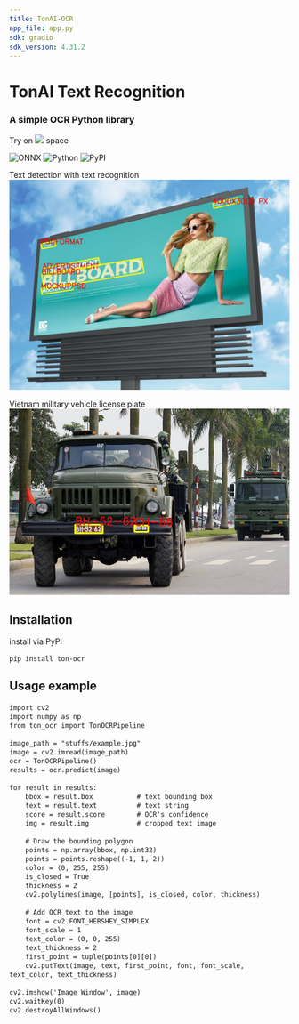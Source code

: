 ```yaml
---
title: TonAI-OCR
app_file: app.py
sdk: gradio
sdk_version: 4.31.2
---
```


# TonAI Text Recognition
### A simple OCR Python library
Try on <a href="http://huggingface.co/spaces/tungedng2710/OCR"><img src="https://img.shields.io/badge/Huggingface-yellow"></a> space

![ONNX](https://a11ybadges.com/badge?logo=onnx) ![Python](https://a11ybadges.com/badge?logo=python) ![PyPI](https://a11ybadges.com/badge?logo=pypi)

Text detection with text recognition
![](stuffs/demo2.jpg)

Vietnam military vehicle license plate
![](stuffs/ocr_plate.jpg)

## Installation
install via PyPi
```
pip install ton-ocr
```
## Usage example

```
import cv2
import numpy as np
from ton_ocr import TonOCRPipeline

image_path = "stuffs/example.jpg"
image = cv2.imread(image_path)
ocr = TonOCRPipeline()
results = ocr.predict(image)

for result in results:
    bbox = result.box           # text bounding box
    text = result.text          # text string
    score = result.score        # OCR's confidence
    img = result.img            # cropped text image

    # Draw the bounding polygon
    points = np.array(bbox, np.int32)
    points = points.reshape((-1, 1, 2))
    color = (0, 255, 255)
    is_closed = True
    thickness = 2
    cv2.polylines(image, [points], is_closed, color, thickness)

    # Add OCR text to the image
    font = cv2.FONT_HERSHEY_SIMPLEX
    font_scale = 1
    text_color = (0, 0, 255)
    text_thickness = 2
    first_point = tuple(points[0][0])
    cv2.putText(image, text, first_point, font, font_scale, text_color, text_thickness)

cv2.imshow('Image Window', image)
cv2.waitKey(0)
cv2.destroyAllWindows()
```
